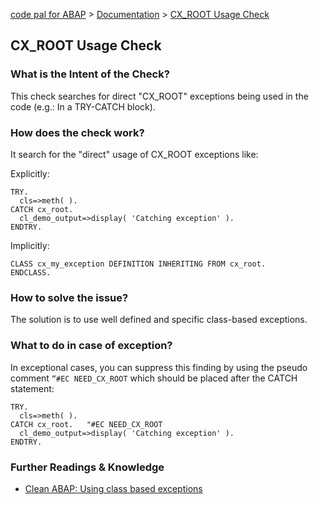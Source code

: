 [code pal for ABAP](../../README.md) > [Documentation](../check_documentation.md) > [CX_ROOT Usage Check](cx-root-usage.md)

## CX_ROOT Usage Check

### What is the Intent of the Check?

This check searches for direct "CX_ROOT" exceptions being used in the code (e.g.: In a TRY-CATCH block). 

### How does the check work?

It search for the "direct" usage of CX_ROOT exceptions like:

Explicitly:
```abap
TRY.
  cls=>meth( ).
CATCH cx_root.   
  cl_demo_output=>display( 'Catching exception' ).
ENDTRY.
```

Implicitly:
```abap
CLASS cx_my_exception DEFINITION INHERITING FROM cx_root.
ENDCLASS.
```

### How to solve the issue?

The solution is to use well defined and specific class-based exceptions.

### What to do in case of exception?

In exceptional cases, you can suppress this finding by using the pseudo comment `“#EC NEED_CX_ROOT` which should be placed after the CATCH statement: 

```abap
TRY.
  cls=>meth( ).
CATCH cx_root.   "#EC NEED_CX_ROOT
  cl_demo_output=>display( 'Catching exception' ).
ENDTRY.
```

### Further Readings & Knowledge

* [Clean ABAP: Using class based exceptions](https://github.com/SAP/styleguides/blob/main/clean-abap/CleanABAP.md#use-class-based-exceptions)

